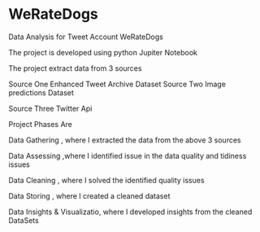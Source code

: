 # WeRateDogs
Data Analysis for Tweet Account WeRateDogs

The project is developed using python Jupiter Notebook

The project extract data from 3 sources 

Source One Enhanced Tweet Archive Dataset
Source Two Image predictions Dataset

Source Three Twitter Api 

Project Phases Are 

Data Gathering , where I extracted the data from the above 3 sources

Data Assessing ,where I identified issue in the data quality and tidiness issues

Data Cleaning , where I solved the identified quality issues

Data Storing , where I created a cleaned dataset 

Data Insights & Visualizatio, where I developed insights from the cleaned DataSets

